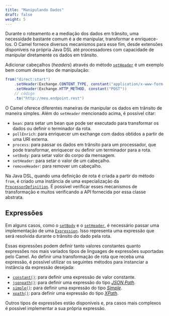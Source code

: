 ```yaml
---
title: "Manipulando Dados"
draft: false
weight: 5
---
```


Durante o roteamento e a mediação dos dados em trânsito, uma necessidade bastante comum é a de manipular, transformar e enriquece-los. O Camel fornece diversos mecanismos para esse fim, desde extensões disponíveis na própria Java DSL até processadores com capacidade de manipular diretamente os dados em trânsito.

Adicionar cabeçalhos (_headers_) através do método [`setHeader`](https://www.javadoc.io/static/org.apache.camel/camel-core-model/3.14.2/org/apache/camel/model/ProcessorDefinition.html#setHeader-java.lang.String-org.apache.camel.Expression-) é um exemplo bem comum desse tipo de manipulação:

```java
from("direct:start")
	.setHeader(Exchange.CONTENT_TYPE, constant("application/x-www-form-urlencoded"))
	.setHeader(Exchange.HTTP_METHOD, constant("POST"))
	// código
 	.to("http://meu.endpoint.rest")
```

O Camel oferece diferentes maneiras de manipular os dados em trânsito de maneira simples. Além do `setHeader` mencionado acima, é possível citar:
* `bean`: para setar um bean que pode ser executado para transformar os dados ou definir o terminador da rota.
* `pollEnrich`: para enriquecer um exchange com dados obtidos a partir de uma URI externa.
* `process`: para passar os dados em trânsito para um processador, que pode transformar, enriquecer ou definir um terminador para a rota.
* `setBody`: para setar valor do corpo da mensagem.
* `setHeader`: para setar o valor de um cabeçalho.
* `removeHeader`: para remover um cabeçalho.

Na Java DSL, quando uma definição de rota é criada a partir do método `from`, é criado uma instância de uma especialização da [`ProcessorDefinition`](https://www.javadoc.io/static/org.apache.camel/camel-core-model/3.14.2/org/apache/camel/model/ProcessorDefinition.html). É possível verificar esses mecanismos de transformação e muitos verificando a API fornecida por essa classe abstrata.

## Expressões

Em alguns casos, como o [`setBody`](https://www.javadoc.io/static/org.apache.camel/camel-core-model/3.14.2/org/apache/camel/model/ProcessorDefinition.html#setBody-org.apache.camel.Expression-) e o [`setHeader`](https://www.javadoc.io/static/org.apache.camel/camel-core-model/3.14.2/org/apache/camel/model/ProcessorDefinition.html#setHeader-java.lang.String-org.apache.camel.Expression-), é necessário passar uma implementação de uma [`Expression`](https://www.javadoc.io/static/org.apache.camel/camel-api/3.14.2/org/apache/camel/Expression.html). Isso representa uma expressão que será resolvida durante o trânsito do dado pela rota.

Essas expressões podem definir tanto valores constantes quanto expressões nos mais variados tipos de linguages de expressões suportadas pelo Camel. Ao definir uma transformação de rota que receba uma expressão, é possível utilizar os seguintes métodos para instanciar a instância da expressão desejada:

- [`constant()`](https://www.javadoc.io/static/org.apache.camel/camel-core-model/3.14.2/org/apache/camel/builder/BuilderSupport.html#constant-java.lang.Object-): para definir uma expressão de valor constante.
- [`jsonpath()`](https://www.javadoc.io/static/org.apache.camel/camel-core-model/3.14.2/org/apache/camel/builder/BuilderSupport.html#jsonpath-java.lang.String-): para definir uma expressão do tipo [_JSON Path_](https://camel.apache.org/components/latest/languages/jsonpath-language.html).
- [`simple()`](https://www.javadoc.io/static/org.apache.camel/camel-core-model/3.14.2/org/apache/camel/builder/BuilderSupport.html#simple-java.lang.String-): para definir uma expressão do tipo [_Simple_](https://camel.apache.org/components/latest/languages/simple-language.html).
- [`xpath()`](https://www.javadoc.io/static/org.apache.camel/camel-core-model/3.14.2/org/apache/camel/builder/BuilderSupport.html#xpath-java.lang.String-): para definir uma expressão do tipo [_XPath_](https://camel.apache.org/components/latest/languages/xpath-language.html).

Outros tipos de expressões estão disponíveis e, pra casos mais complexos é possível implementar a sua própria expressão.